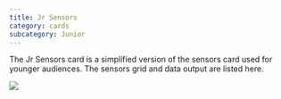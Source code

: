 ```yaml
---
title: Jr Sensors
category: cards
subcategory: Junior
---
```

The Jr Sensors card is a simplified version of the sensors card used for younger audiences. The sensors grid and data output are listed here.



![](/img/screen-shot-2019-03-17-at-3.48.23-pm.png)
